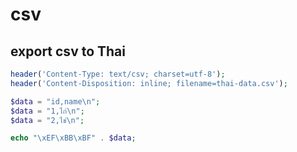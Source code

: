 # csv

## export csv to Thai

```php
header('Content-Type: text/csv; charset=utf-8');
header('Content-Disposition: inline; filename=thai-data.csv');

$data = "id,name\n";
$data = "1,ไก่\n";
$data = "2,ไข่\n";

echo "\xEF\xBB\xBF" . $data;
```

